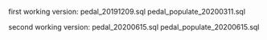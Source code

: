 first working version:
	pedal_20191209.sql
	pedal_populate_20200311.sql

second working version:
	pedal_20200615.sql
	pedal_populate_20200615.sql